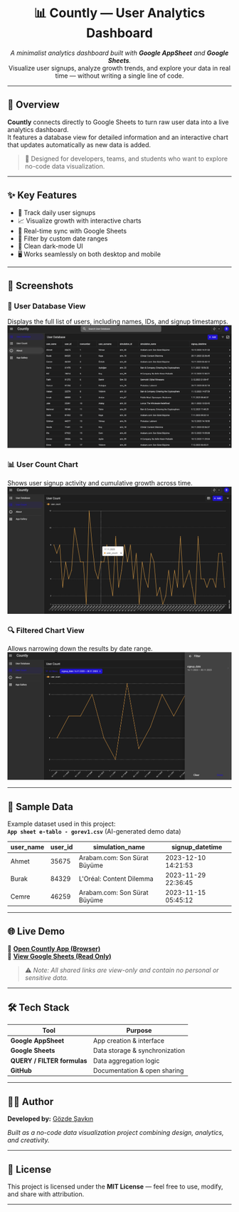 <h1 align="center">📊 Countly — User Analytics Dashboard</h1>

<p align="center">
  <em>A minimalist analytics dashboard built with <b>Google AppSheet</b> and <b>Google Sheets</b>.</em><br>
  Visualize user signups, analyze growth trends, and explore your data in real time — without writing a single line of code.
</p>

---

## 🚀 Overview

**Countly** connects directly to Google Sheets to turn raw user data into a live analytics dashboard.  
It features a database view for detailed information and an interactive chart that updates automatically as new data is added.

> 🧠 Designed for developers, teams, and students who want to explore no-code data visualization.

---

## ✨ Key Features

- 📅 Track daily user signups  
- 📈 Visualize growth with interactive charts  
- 🔄 Real-time sync with Google Sheets  
- 🧮 Filter by custom date ranges  
- 🌙 Clean dark-mode UI  
- 🖥 Works seamlessly on both desktop and mobile  

---

## 📸 Screenshots

### 🧾 User Database View
Displays the full list of users, including names, IDs, and signup timestamps.  
![User Database](1.png)

### 📊 User Count Chart
Shows user signup activity and cumulative growth across time.  
![User Count Chart](2.png)

### 🔍 Filtered Chart View
Allows narrowing down the results by date range.  
![Filtered Chart](3.png)

---

## 🧾 Sample Data

Example dataset used in this project:  
**`App sheet e-tablo - gorev1.csv`** (AI-generated demo data)

| user_name | user_id | simulation_name | signup_datetime     |
|------------|----------|-----------------|--------------------|
| Ahmet      | 35675    | Arabam.com: Son Sürat Büyüme | 2023-12-10 14:21:53 |
| Burak      | 84329    | L'Oréal: Content Dilemma | 2023-11-29 22:36:45 |
| Cemre      | 46259    | Arabam.com: Son Sürat Büyüme | 2023-11-15 05:45:12 |

---

## 🌐 Live Demo

🔗 [**Open Countly App (Browser)**](https://www.appsheet.com/start/d02af875-cad6-4712-8de8-d014ed580ffd?platform=desktop#appName=NewApp-98784056)  
🔗 [**View Google Sheets (Read Only)**](https://docs.google.com/spreadsheets/d/1X6FXuCElyBatrGN0BypjP59IbE0U1C1YwBjVZ714PIo/edit?usp=sharing)

> ⚠️ *Note: All shared links are view-only and contain no personal or sensitive data.*

---

## 🛠️ Tech Stack

| Tool | Purpose |
|------|----------|
| **Google AppSheet** | App creation & interface |
| **Google Sheets** | Data storage & synchronization |
| **QUERY / FILTER formulas** | Data aggregation logic |
| **GitHub** | Documentation & open sharing |

---

## 👩‍💻 Author

**Developed by:** [ Gözde Şavkın ](https://github.com/Gozde03) 

 *Built as a no-code data visualization project combining design, analytics, and creativity.*

---

## 🪪 License

This project is licensed under the **MIT License** — feel free to use, modify, and share with attribution.

---
